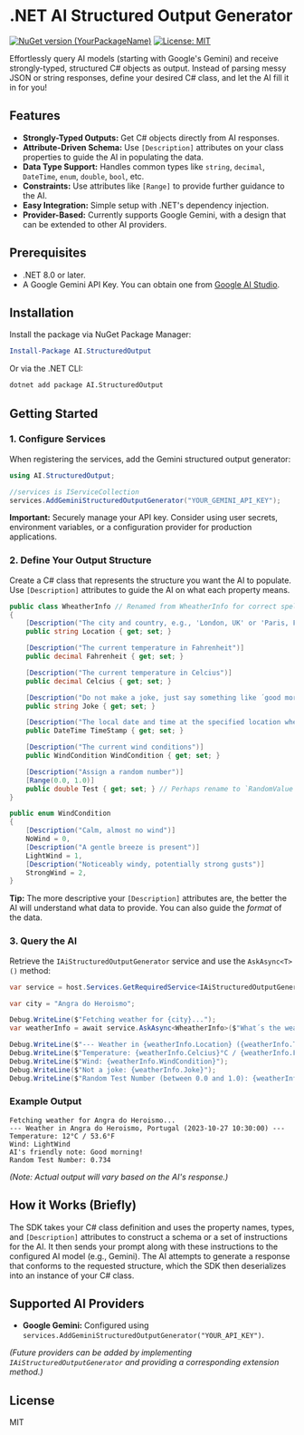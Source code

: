 # .NET AI Structured Output Generator

[![NuGet version (YourPackageName)](https://img.shields.io/nuget/v/AI.StructuredOutput.svg?style=flat-square)](https://www.nuget.org/packages/AI.StructuredOutput/)
[![License: MIT](https://img.shields.io/badge/License-MIT-yellow.svg)](https://opensource.org/licenses/MIT) <!-- Choose your license -->

Effortlessly query AI models (starting with Google's Gemini) and receive strongly-typed, structured C# objects as output. Instead of parsing messy JSON or string responses, define your desired C# class, and let the AI fill it in for you!

## Features

*   **Strongly-Typed Outputs:** Get C# objects directly from AI responses.
*   **Attribute-Driven Schema:** Use `[Description]` attributes on your class properties to guide the AI in populating the data.
*   **Data Type Support:** Handles common types like `string`, `decimal`, `DateTime`, `enum`, `double`, `bool`, etc.
*   **Constraints:** Use attributes like `[Range]` to provide further guidance to the AI.
*   **Easy Integration:** Simple setup with .NET's dependency injection.
*   **Provider-Based:** Currently supports Google Gemini, with a design that can be extended to other AI providers.

## Prerequisites

*   .NET 8.0 or later.
*   A Google Gemini API Key. You can obtain one from [Google AI Studio](https://aistudio.google.com/app/apikey).

## Installation

Install the package via NuGet Package Manager:

```powershell
Install-Package AI.StructuredOutput
```

Or via the .NET CLI:

```bash
dotnet add package AI.StructuredOutput
```

## Getting Started

### 1. Configure Services

When registering the services, add the Gemini structured output generator:

```csharp
using AI.StructuredOutput;

//services is IServiceCollection
services.AddGeminiStructuredOutputGenerator("YOUR_GEMINI_API_KEY");
```
**Important:** Securely manage your API key. Consider using user secrets, environment variables, or a configuration provider for production applications.

### 2. Define Your Output Structure

Create a C# class that represents the structure you want the AI to populate. Use `[Description]` attributes to guide the AI on what each property means.

```csharp
public class WheatherInfo // Renamed from WheatherInfo for correct spelling
{
    [Description("The city and country, e.g., 'London, UK' or 'Paris, France'")]
    public string Location { get; set; }

    [Description("The current temperature in Fahrenheit")]
    public decimal Fahrenheit { get; set; }

    [Description("The current temperature in Celcius")]
    public decimal Celcius { get; set; }

    [Description("Do not make a joke, just say something like ´good morning´")] 
    public string Joke { get; set; }

    [Description("The local date and time at the specified location when these weather conditions were recorded")]
    public DateTime TimeStamp { get; set; }

    [Description("The current wind conditions")]
    public WindCondition WindCondition { get; set; }

    [Description("Assign a random number")]
    [Range(0.0, 1.0)]
    public double Test { get; set; } // Perhaps rename to `RandomValue` for clarity
}

public enum WindCondition
{
    [Description("Calm, almost no wind")]
    NoWind = 0,
    [Description("A gentle breeze is present")]
    LightWind = 1,
    [Description("Noticeably windy, potentially strong gusts")]
    StrongWind = 2,
}
```
**Tip:** The more descriptive your `[Description]` attributes are, the better the AI will understand what data to provide. You can also guide the *format* of the data.

### 3. Query the AI

Retrieve the `IAiStructuredOutputGenerator` service and use the `AskAsync<T>()` method:

```csharp
var service = host.Services.GetRequiredService<IAiStructuredOutputGenerator>();

var city = "Angra do Heroismo";

Debug.WriteLine($"Fetching weather for {city}...");
var weatherInfo = await service.AskAsync<WheatherInfo>($"What´s the weather like in {city}?");

Debug.WriteLine($"--- Weather in {weatherInfo.Location} ({weatherInfo.TimeStamp}) ---");
Debug.WriteLine($"Temperature: {weatherInfo.Celcius}°C / {weatherInfo.Fahrenheit}°F");
Debug.WriteLine($"Wind: {weatherInfo.WindCondition}");
Debug.WriteLine($"Not a joke: {weatherInfo.Joke}");
Debug.WriteLine($"Random Test Number (between 0.0 and 1.0): {weatherInfo.Test}");
```

### Example Output

```
Fetching weather for Angra do Heroismo...
--- Weather in Angra do Heroismo, Portugal (2023-10-27 10:30:00) ---
Temperature: 12°C / 53.6°F
Wind: LightWind
AI's friendly note: Good morning!
Random Test Number: 0.734
```
*(Note: Actual output will vary based on the AI's response.)*

## How it Works (Briefly)

The SDK takes your C# class definition and uses the property names, types, and `[Description]` attributes to construct a schema or a set of instructions for the AI. It then sends your prompt along with these instructions to the configured AI model (e.g., Gemini). The AI attempts to generate a response that conforms to the requested structure, which the SDK then deserializes into an instance of your C# class.

## Supported AI Providers

*   **Google Gemini:** Configured using `services.AddGeminiStructuredOutputGenerator("YOUR_API_KEY")`.

*(Future providers can be added by implementing `IAiStructuredOutputGenerator` and providing a corresponding extension method.)*

## License

MIT
